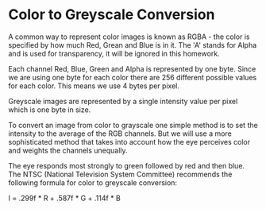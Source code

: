 # Color to Greyscale Conversion


A common way to represent color images is known as RGBA - the color
is specified by how much Red, Grean and Blue is in it.
The 'A' stands for Alpha and is used for transparency, it will be
ignored in this homework.

Each channel Red, Blue, Green and Alpha is represented by one byte.
Since we are using one byte for each color there are 256 different
possible values for each color.  This means we use 4 bytes per pixel.

Greyscale images are represented by a single intensity value per pixel
which is one byte in size.

To convert an image from color to grayscale one simple method is to
set the intensity to the average of the RGB channels.  But we will
use a more sophisticated method that takes into account how the eye 
perceives color and weights the channels unequally.

The eye responds most strongly to green followed by red and then blue.
The NTSC (National Television System Committee) recommends the following
formula for color to greyscale conversion:

I = .299f * R + .587f * G + .114f * B
